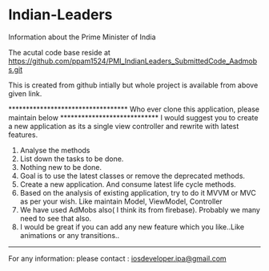 # Indian-Leaders
Information about the Prime Minister of India


The acutal code base reside at https://github.com/ppam1524/PMI_IndianLeaders_SubmittedCode_Aadmobs.git

This is created from github intially but whole project is available from above given link.


********************************** Who ever clone this application, please maintain below ****************************
I would suggest you to create a new application as its a single view controller and rewrite with latest features.
1. Analyse the methods
2. List down the tasks to be done.
3. Nothing new to be done.
4. Goal is to use the latest classes or remove the deprecated methods.
5. Create a new application. And consume latest life cycle methods.
6. Based on the analysis of existing application, try to do it MVVM or MVC as per your wish. Like maintain Model, ViewModel, Controller
7. We have used AdMobs also( I think its from firebase). Probably we many need to see that also.
8. I would be great if you can add any new feature which you like..Like animations or any transitions..
***********************************************************************************************************************


For any information: please contact : iosdeveloper.ipa@gmail.com

